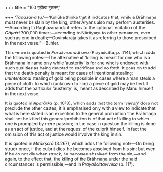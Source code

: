 +++
title = "100 गृहीत्वा मुसलम्"

+++
‘*Tapasaiva tu*.’—“Kullūka thinks that it indicates that, while a
Brāhmaṇa must never be slain by the king, other Āryans also may perform
austerities.—According to Rāghavānanda it refers to the optional
recitation of the *Gāyatri* 700,000 times;—according to Nārāyaṇa to
other penances, even such as end in death;—Govindarāja takes it as
referring to those prescribed in the next verse.”—Buhler.

This verse is quoted in *Parāśaramādhava* (Prāyaścitta, p. 414), which
adds the following notes:—The alternative of ‘killing’ is meant for one
who is a Brāhmaṇa in name only while ‘austerity’ is for one who is
endowed with such qualities as being devoted to sacrifices and so forth.
It goes on to add that the death-penalty is meant for cases of
intentional stealing; *unintentional* stealing of gold being possible in
cases where a man steals a piece of cloth, to which (unknown to him) a
piece of gold may be tied. It adds that the particular ‘austerity’ is,
meant as described by Manu himself in the next verse.

It is quoted in *Aparārka* (p. 1079), which adds that the term
‘*vipraḥ*’ does not preclude the other castes; it is emphasised only
with a view to indicate that what is here stated is an exception to the
general prohibition ‘the Brāhmaṇa shall not he killed this general
prohibition is of that act of killing to which one is prompted by mere
passion; in the case in question the killing is done as an act of
justice, and at the request of the culprit himself. In fact the omission
of this act of justice would involve the king in sin.

It is quoted in *Mitākṣarā* (3.267), which adds the following note—On
being struck once, if the culprit dies, he becomes absolved from his
sin; but even if he do not die when struck, he becomes absolved from the
sin;—and again, to the effect that, the killing of the Brāhmaṇa under
the said circumstances is permissible;—and in *Prayaścittaviveka* (p.
117).


